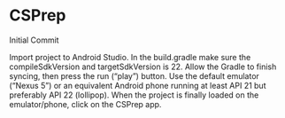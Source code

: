 # CSPrep
Initial Commit

Import project to Android Studio. In the build.gradle make sure the compileSdkVersion and targetSdkVersion is 22. Allow the Gradle to finish syncing, then press the run (“play”) button. Use the default emulator (“Nexus 5”) or an equivalent Android phone running at least API 21 but preferably API 22 (lollipop). When the project is finally loaded on the emulator/phone, click on the CSPrep app.
